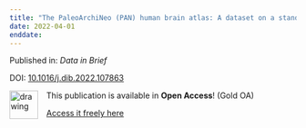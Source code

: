 ```yaml
---
title: "The PaleoArchiNeo (PAN) human brain atlas: A dataset on a standard neuroanatomical MRI template following a phylogenetic approach"
date: 2022-04-01
enddate:
---
```


Published in: *Data in Brief*

DOI: [10.1016/j.dib.2022.107863](https://doi.org/10.1016/j.dib.2022.107863)

<img src="https://upload.wikimedia.org/wikipedia/commons/thumb/7/77/Open_Access_logo_PLoS_transparent.svg/800px-Open_Access_logo_PLoS_transparent.svg.png" alt="drawing" width="50" align="left"/> &nbsp;&nbsp;&nbsp;This publication is available in **Open Access**! (Gold OA)

&nbsp;&nbsp;&nbsp;<a href="https://doi.org/10.1016/j.dib.2022.107863">Access it freely here</a>

